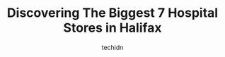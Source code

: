 ---
layout: ampstory
image: https://i0.wp.com/www.auto.or.id/wp-content/uploads/2023/06/nova-scotia-cancer-centre-the-qeii-health-sciences-centre-0-halifax-1686324252.jpeg?resize=640,853
author: techidn
featured: false
description: Halifax, Nova Scotia, Canada is a haven for Hospital enthusiasts, boasting an impressive array of 7 top-notch establishments. Whether youre a seasoned connoisseur or simply curious to explo
title: Discovering The Biggest 7 Hospital Stores in Halifax
cover:
   title: Discovering The Biggest 7 Hospital Stores in Halifax
   subtitle: AUTO.OR.ID
   background: https://www.auto.or.id/wp-content/uploads/2023/06/nova-scotia-cancer-centre-the-qeii-health-sciences-centre-0-halifax-1686324252.jpeg

pages: 
 - layout: thirds
   top: <h1>#1 IWK Womens Building</h1>
   bottom: "<p>Our son passed away at the IWK but not without some of the best care from people who took great care of him.They are fantastic.</p>"
   background: https://www.auto.or.id/wp-content/uploads/2023/06/nova-scotia-cancer-centre-the-qeii-health-sciences-centre-1-halifax-1686324253.jpeg
   backgroundblur: true
 - layout: thirds
   top: <h1>#2 Nova Scotia Rehabilitation and Arthritis Centre @ QEII Health Sciences Centre</h1>
   bottom: "<p>1341 Summer St, Halifax, NS B3H 4K4, Canada</p>"
   background: https://www.auto.or.id/wp-content/uploads/2023/06/nova-scotia-cancer-centre-the-qeii-health-sciences-centre-2-halifax-1686324254.jpeg
   cta:
      link: https://www.auto.or.id/discovering-the-biggest-7-hospital-stores-in-halifax/
      text: Discovering The Biggest 7 Hospital Stores in Halifax
 - layout: thirds
   top: <h1>#3 Fenwick Medical Center</h1>
   bottom: "<p>5595 Fenwick St, Halifax, NS B3H 4M2, Canada</p>"
   background: https://images.unsplash.com/photo-1579124688690-5476c5d01fde?ixlib=rb-4.0.3&ixid=MnwxMjA3fDB8MHxwaG90by1wYWdlfHx8fGVufDB8fHx8&auto=format&fit=crop&w=640&h=853&q=80
   cta:
      link: https://www.auto.or.id/discovering-the-biggest-7-hospital-stores-in-halifax/
      text: Discovering The Biggest 7 Hospital Stores in Halifax
 - layout: thirds
   top: <h1>#4 Nova Scotia Cancer Centre @ the QEII Health Sciences Centre</h1>
   bottom: "<p>5788 University Ave, Halifax, NS B3H 1V8, Canada</p>"
   background: https://images.unsplash.com/photo-1639928849293-7f9ff81e41d3?ixlib=rb-4.0.3&ixid=MnwxMjA3fDB8MHxwaG90by1wYWdlfHx8fGVufDB8fHx8&auto=format&fit=crop&w=640&h=853&q=80
   cta:
      link: https://www.auto.or.id/discovering-the-biggest-7-hospital-stores-in-halifax/
      text: Discovering The Biggest 7 Hospital Stores in Halifax
 - layout: thirds
   top: <h1>#5 Centennial Building @ QEII Health Sciences Centre</h1>
   bottom: "<p>1276 South Park St, Halifax, NS B3H 2Y9, Canada</p>"
   background: https://images.unsplash.com/photo-1573806719978-9f22b2360fad?ixlib=rb-4.0.3&ixid=MnwxMjA3fDB8MHxwaG90by1wYWdlfHx8fGVufDB8fHx8&auto=format&fit=crop&w=640&h=853&q=80
   cta:
      link: https://www.auto.or.id/discovering-the-biggest-7-hospital-stores-in-halifax/
      text: Discovering The Biggest 7 Hospital Stores in Halifax
 - layout: thirds
   top: <h1>#6 Canadian Forces Health Services Centre Atlantic</h1>
   bottom: "<p>Halifax, NS B3K 3A8, Canada</p>"
   background: https://images.unsplash.com/photo-1626941946705-10e82ef4c533?ixlib=rb-4.0.3&ixid=MnwxMjA3fDB8MHxwaG90by1wYWdlfHx8fGVufDB8fHx8&auto=format&fit=crop&w=640&h=853&q=80
   cta:
      link: https://www.auto.or.id/discovering-the-biggest-7-hospital-stores-in-halifax/
      text: Discovering The Biggest 7 Hospital Stores in Halifax
 - layout: thirds
   top: <h1>#7 X-ray Department @ QEII Halifax Infirmary - Robie St Entrance</h1>
   bottom: "<p>1799 Robie St, Halifax, NS B3K 4N1, Canada</p>"
   background: https://images.unsplash.com/photo-1654159866298-e3c8ee93e43b?ixlib=rb-4.0.3&ixid=MnwxMjA3fDB8MHxwaG90by1wYWdlfHx8fGVufDB8fHx8&auto=format&fit=crop&w=640&h=853&q=80
   cta:
      link: https://www.auto.or.id/discovering-the-biggest-7-hospital-stores-in-halifax/
      text: Discovering The Biggest 7 Hospital Stores in Halifax
 - layout: thirds
   middle: Continue reading...
   background: https://images.unsplash.com/photo-1580679568899-be51739ba2df?ixlib=rb-4.0.3&ixid=MnwxMjA3fDB8MHxwaG90by1wYWdlfHx8fGVufDB8fHx8&auto=format&fit=crop&w=640&h=853&q=80
   cta:
      link: https://www.auto.or.id/discovering-the-biggest-7-hospital-stores-in-halifax/
      text: Discovering The Biggest 7 Hospital Stores in Halifax

---
